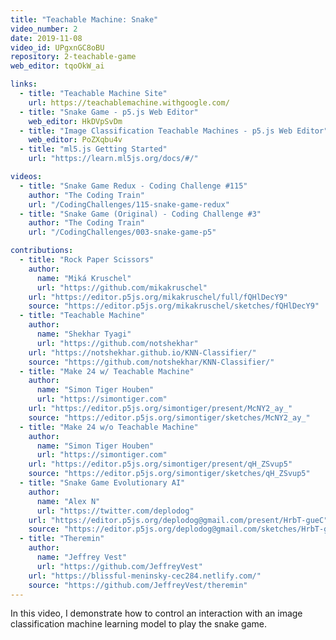 ```yaml
---
title: "Teachable Machine: Snake"
video_number: 2
date: 2019-11-08
video_id: UPgxnGC8oBU
repository: 2-teachable-game
web_editor: tqoOkW_ai

links:
  - title: "Teachable Machine Site"
    url: https://teachablemachine.withgoogle.com/
  - title: "Snake Game - p5.js Web Editor"
    web_editor: HkDVpSvDm
  - title: "Image Classification Teachable Machines - p5.js Web Editor"
    web_editor: PoZXqbu4v
  - title: "ml5.js Getting Started"
    url: "https://learn.ml5js.org/docs/#/"

videos:
  - title: "Snake Game Redux - Coding Challenge #115"
    author: "The Coding Train"
    url: "/CodingChallenges/115-snake-game-redux"
  - title: "Snake Game (Original) - Coding Challenge #3"
    author: "The Coding Train"
    url: "/CodingChallenges/003-snake-game-p5"

contributions:
  - title: "Rock Paper Scissors"
    author:
      name: "Miká Kruschel"
      url: "https://github.com/mikakruschel"
    url: "https://editor.p5js.org/mikakruschel/full/fQHlDecY9"
    source: "https://editor.p5js.org/mikakruschel/sketches/fQHlDecY9"
  - title: "Teachable Machine"
    author:
      name: "Shekhar Tyagi"
      url: "https://github.com/notshekhar"
    url: "https://notshekhar.github.io/KNN-Classifier/"
    source: "https://github.com/notshekhar/KNN-Classifier/"
  - title: "Make 24 w/ Teachable Machine"
    author:
      name: "Simon Tiger Houben"
      url: "https://simontiger.com"
    url: "https://editor.p5js.org/simontiger/present/McNY2_ay_"
    source: "https://editor.p5js.org/simontiger/sketches/McNY2_ay_"
  - title: "Make 24 w/o Teachable Machine"
    author:
      name: "Simon Tiger Houben"
      url: "https://simontiger.com"
    url: "https://editor.p5js.org/simontiger/present/qH_ZSvup5"
    source: "https://editor.p5js.org/simontiger/sketches/qH_ZSvup5"
  - title: "Snake Game Evolutionary AI"
    author:
      name: "Alex N"
      url: "https://twitter.com/deplodog"
    url: "https://editor.p5js.org/deplodog@gmail.com/present/HrbT-gueC"
    source: "https://editor.p5js.org/deplodog@gmail.com/sketches/HrbT-gueC"
  - title: "Theremin"
    author:
      name: "Jeffrey Vest"
      url: "https://github.com/JeffreyVest"
    url: "https://blissful-meninsky-cec284.netlify.com/"
    source: "https://github.com/JeffreyVest/theremin"
---
```


In this video, I demonstrate how to control an interaction with an image classification machine learning model to play the snake game.
